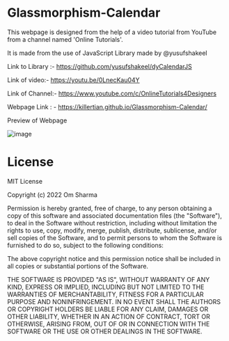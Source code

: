 ﻿# Glassmorphism-Calendar

This webpage is designed from the help of a video tutorial from YouTube from a channel named 'Online Tutorials'.

It is made from the use of JavaScript Library made by @yusufshakeel 

Link to Library :- https://github.com/yusufshakeel/dyCalendarJS

Link of video:- https://youtu.be/0LnecKau04Y

Link of Channel:- https://www.youtube.com/c/OnlineTutorials4Designers

Webpage Link : - https://killertian.github.io/Glassmorphism-Calendar/

Preview of Webpage 

![image](https://user-images.githubusercontent.com/77867638/188214788-652d10a5-862f-4647-8db0-93bb0fa20b21.png)

# License 

MIT License

Copyright (c) 2022 Om Sharma

Permission is hereby granted, free of charge, to any person obtaining a copy
of this software and associated documentation files (the "Software"), to deal
in the Software without restriction, including without limitation the rights
to use, copy, modify, merge, publish, distribute, sublicense, and/or sell
copies of the Software, and to permit persons to whom the Software is
furnished to do so, subject to the following conditions:

The above copyright notice and this permission notice shall be included in all
copies or substantial portions of the Software.

THE SOFTWARE IS PROVIDED "AS IS", WITHOUT WARRANTY OF ANY KIND, EXPRESS OR
IMPLIED, INCLUDING BUT NOT LIMITED TO THE WARRANTIES OF MERCHANTABILITY,
FITNESS FOR A PARTICULAR PURPOSE AND NONINFRINGEMENT. IN NO EVENT SHALL THE
AUTHORS OR COPYRIGHT HOLDERS BE LIABLE FOR ANY CLAIM, DAMAGES OR OTHER
LIABILITY, WHETHER IN AN ACTION OF CONTRACT, TORT OR OTHERWISE, ARISING FROM,
OUT OF OR IN CONNECTION WITH THE SOFTWARE OR THE USE OR OTHER DEALINGS IN THE
SOFTWARE.
